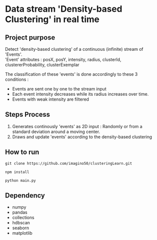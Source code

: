 # Data stream 'Density-based Clustering' in real time   

## Project purpose  
Detect 'density-based clustering' of a continuous (infinite) stream of 'Events'.  
'Event' attributes : posX, posY, intensity, radius, clusterId, clustererProbability, clusterExemplar

The classification of these 'events' is done accordingly to these 3 conditions :
- Events are sent one by one to the stream input
- Each event intensity decreases while its radius increases over time.  
- Events with weak intensity are filtered

## Steps Process  
1. Generates continously 'events' as 2D input : Randomly or from a standard deviation around a moving center. 
2. Draws and update 'events' according to the density-based clustering 

## How to run  

```
git clone https://github.com/imagino50/clusteringLearn.git
```
```
npm install
```
```
python main.py
```

## Dependency
- numpy 
- pandas
- collections
- hdbscan
- seaborn
- matplotlib


